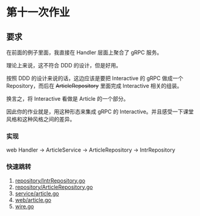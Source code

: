 # 第十一次作业

## 要求

在前面的例子里面，我直接在 Handler 层面上聚合了 gRPC 服务。

理论上来说，这不符合 DDD 的设计，但是好用。

按照 DDD 的设计来说的话，这边应该是要把 Interactive 的 gRPC 做成一个 Repository，而后在 ~~ArticleRepository~~  里面完成
Interactive 相关的组装。

换言之，将 Interactive 看做是 Article 的一个部分。

因此你的作业就是，用这种形态来集成 gRPC 的 Interactive。并且感受一下课堂风格和这种风格之间的差异。

### 实现

web Handler -> ArticleService -> ArticleRepository -> IntrRepository

### 快速跳转

1. [repository/IntrRepository.go](./webook/internal/repository/IntrRepository.go)
1. [repository/ArticleRepository.go](./webook/internal/repository/article.go)
1. [service/article.go](./webook/internal/service/article.go)
1. [web/article.go](./webook/internal/web/article.go)
1. [wire.go](./webook/wire.go)


